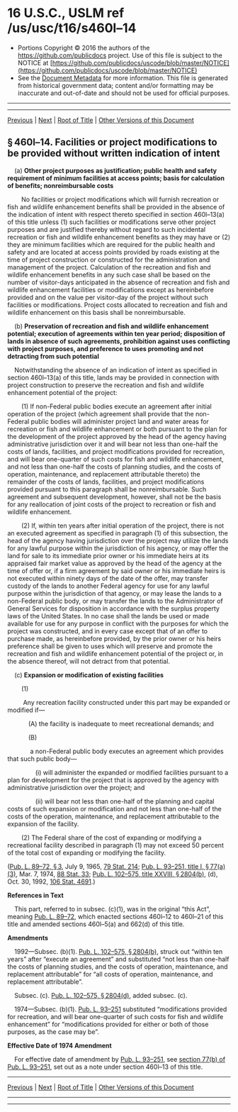 ---
---

# 16 U.S.C., USLM ref /us/usc/t16/s460l–14

* Portions Copyright © 2016 the authors of the https://github.com/publicdocs project.
  Use of this file is subject to the NOTICE at [https://github.com/publicdocs/uscode/blob/master/NOTICE](https://github.com/publicdocs/uscode/blob/master/NOTICE)
* See the [Document Metadata](././../../../../../..//README.md) for more information.
  This file is generated from historical government data; content and/or formatting may be inaccurate and out-of-date and should not be used for official purposes.

----------
----------

[Previous](./../../../../../..//us/usc/t16/ch1/schLXIX/ptC/m__us_usc_t16_s460l–13.md) | [Next](./../../../../../..//us/usc/t16/ch1/schLXIX/ptC/m__us_usc_t16_s460l–15.md) | [Root of Title](./../../../../../../) | [Other Versions of this Document](https://publicdocs.github.io/go/links?ns=uslm&ref=%2Fus%2Fusc%2Ft16%2Fs460l%E2%80%9314)

## § 460l–14. Facilities or project modifications to be provided without written indication of intent

    (a) __Other project purposes as justification; public health and safety requirement of minimum facilities at access points; basis for calculation of benefits; nonreimbursable costs__ 

        No facilities or project modifications which will furnish recreation or fish and wildlife enhancement benefits shall be provided in the absence of the indication of intent with respect thereto specified in section 460l–13(a) of this title unless (1) such facilities or modifications serve other project purposes and are justified thereby without regard to such incidental recreation or fish and wildlife enhancement benefits as they may have or (2) they are minimum facilities which are required for the public health and safety and are located at access points provided by roads existing at the time of project construction or constructed for the administration and management of the project. Calculation of the recreation and fish and wildlife enhancement benefits in any such case shall be based on the number of visitor-days anticipated in the absence of recreation and fish and wildlife enhancement facilities or modifications except as hereinbefore provided and on the value per visitor-day of the project without such facilities or modifications. Project costs allocated to recreation and fish and wildlife enhancement on this basis shall be nonreimbursable.

    (b) __Preservation of recreation and fish and wildlife enhancement potential; execution of agreements within ten year period; disposition of lands in absence of such agreements, prohibition against uses conflicting with project purposes, and preference to uses promoting and not detracting from such potential__ 

    Notwithstanding the absence of an indication of intent as specified in section 460l–13(a) of this title, lands may be provided in connection with project construction to preserve the recreation and fish and wildlife enhancement potential of the project:

        (1) If non-Federal public bodies execute an agreement after initial operation of the project (which agreement shall provide that the non-Federal public bodies will administer project land and water areas for recreation or fish and wildlife enhancement or both pursuant to the plan for the development of the project approved by the head of the agency having administrative jurisdiction over it and will bear not less than one-half the costs of lands, facilities, and project modifications provided for recreation, and will bear one-quarter of such costs for fish and wildlife enhancement, and not less than one-half the costs of planning studies, and the costs of operation, maintenance, and replacement attributable thereto) the remainder of the costs of lands, facilities, and project modifications provided pursuant to this paragraph shall be nonreimbursable. Such agreement and subsequent development, however, shall not be the basis for any reallocation of joint costs of the project to recreation or fish and wildlife enhancement.

        (2) If, within ten years after initial operation of the project, there is not an executed agreement as specified in paragraph (1) of this subsection, the head of the agency having jurisdiction over the project may utilize the lands for any lawful purpose within the jurisdiction of his agency, or may offer the land for sale to its immediate prior owner or his immediate heirs at its appraised fair market value as approved by the head of the agency at the time of offer or, if a firm agreement by said owner or his immediate heirs is not executed within ninety days of the date of the offer, may transfer custody of the lands to another Federal agency for use for any lawful purpose within the jurisdiction of that agency, or may lease the lands to a non-Federal public body, or may transfer the lands to the Administrator of General Services for disposition in accordance with the surplus property laws of the United States. In no case shall the lands be used or made available for use for any purpose in conflict with the purposes for which the project was constructed, and in every case except that of an offer to purchase made, as hereinbefore provided, by the prior owner or his heirs preference shall be given to uses which will preserve and promote the recreation and fish and wildlife enhancement potential of the project or, in the absence thereof, will not detract from that potential.

    (c) __Expansion or modification of existing facilities__ 

        (1)

         Any recreation facility constructed under this part may be expanded or modified if—

            (A) the facility is inadequate to meet recreational demands; and

            (B)

             a non-Federal public body executes an agreement which provides that such public body—

                (i) will administer the expanded or modified facilities pursuant to a plan for development for the project that is approved by the agency with administrative jurisdiction over the project; and

                (ii) will bear not less than one-half of the planning and capital costs of such expansion or modification and not less than one-half of the costs of the operation, maintenance, and replacement attributable to the expansion of the facility.

        (2) The Federal share of the cost of expanding or modifying a recreational facility described in paragraph (1) may not exceed 50 percent of the total cost of expanding or modifying the facility.

([Pub. L. 89–72, § 3][/us/pl/89/72/s3], July 9, 1965, [79 Stat. 214][/us/stat/79/214]; [Pub. L. 93–251, title I, § 77(a)(3)][/us/pl/93/251/s77/a/3], Mar. 7, 1974, [88 Stat. 33][/us/stat/88/33]; [Pub. L. 102–575, title XXVIII, § 2804(b)][/us/pl/102/575/s2804/b], (d), Oct. 30, 1992, [106 Stat. 4691][/us/stat/106/4691].)

 __References in Text__ 

    This part, referred to in subsec. (c)(1), was in the original “this Act”, meaning [Pub. L. 89–72][/us/pl/89/72], which enacted sections 460l–12 to 460l–21 of this title and amended sections 460l–5(a) and 662(d) of this title.

 __Amendments__ 

    1992—Subsec. (b)(1). [Pub. L. 102–575, § 2804(b)][/us/pl/102/575/s2804/b], struck out “within ten years” after “execute an agreement” and substituted “not less than one-half the costs of planning studies, and the costs of operation, maintenance, and replacement attributable” for “all costs of operation, maintenance, and replacement attributable”.

    Subsec. (c). [Pub. L. 102–575, § 2804(d)][/us/pl/102/575/s2804/d], added subsec. (c).

    1974—Subsec. (b)(1). [Pub. L. 93–251][/us/pl/93/251] substituted “modifications provided for recreation, and will bear one-quarter of such costs for fish and wildlife enhancement” for “modifications provided for either or both of those purposes, as the case may be”.

 __Effective Date of 1974 Amendment__ 

    For effective date of amendment by [Pub. L. 93–251][/us/pl/93/251], see [section 77(b) of Pub. L. 93–251][/us/pl/93/251/s77/b], set out as a note under section 460l–13 of this title.

----------

[Previous](./../../../../../..//us/usc/t16/ch1/schLXIX/ptC/m__us_usc_t16_s460l–13.md) | [Next](./../../../../../..//us/usc/t16/ch1/schLXIX/ptC/m__us_usc_t16_s460l–15.md) | [Root of Title](./../../../../../../) | [Other Versions of this Document](https://publicdocs.github.io/go/links?ns=uslm&ref=%2Fus%2Fusc%2Ft16%2Fs460l%E2%80%9314)

----------
----------

[/us/pl/89/72/s3]: https://publicdocs.github.io/go/links?ns=uslm&ref=%2Fus%2Fpl%2F89%2F72%2Fs3
[/us/stat/79/214]: https://publicdocs.github.io/go/links?ns=uslm&ref=%2Fus%2Fstat%2F79%2F214
[/us/pl/93/251/s77/a/3]: https://publicdocs.github.io/go/links?ns=uslm&ref=%2Fus%2Fpl%2F93%2F251%2Fs77%2Fa%2F3
[/us/stat/88/33]: https://publicdocs.github.io/go/links?ns=uslm&ref=%2Fus%2Fstat%2F88%2F33
[/us/pl/102/575/s2804/b]: https://publicdocs.github.io/go/links?ns=uslm&ref=%2Fus%2Fpl%2F102%2F575%2Fs2804%2Fb
[/us/stat/106/4691]: https://publicdocs.github.io/go/links?ns=uslm&ref=%2Fus%2Fstat%2F106%2F4691
[/us/pl/89/72]: https://publicdocs.github.io/go/links?ns=uslm&ref=%2Fus%2Fpl%2F89%2F72
[/us/pl/102/575/s2804/b]: https://publicdocs.github.io/go/links?ns=uslm&ref=%2Fus%2Fpl%2F102%2F575%2Fs2804%2Fb
[/us/pl/102/575/s2804/d]: https://publicdocs.github.io/go/links?ns=uslm&ref=%2Fus%2Fpl%2F102%2F575%2Fs2804%2Fd
[/us/pl/93/251]: https://publicdocs.github.io/go/links?ns=uslm&ref=%2Fus%2Fpl%2F93%2F251
[/us/pl/93/251]: https://publicdocs.github.io/go/links?ns=uslm&ref=%2Fus%2Fpl%2F93%2F251
[/us/pl/93/251/s77/b]: https://publicdocs.github.io/go/links?ns=uslm&ref=%2Fus%2Fpl%2F93%2F251%2Fs77%2Fb


